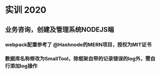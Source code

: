 # 实训 2020 #
## 业务咨询，创建及管理系统NODEJS端 ## 
### webpack配置参考了 @Hashnode的MERN项目，授权为MIT证书 ###
### 数据库名称修改为SmallTool，除框架自带的记录错误的log外，需自行添加log操作 ###

